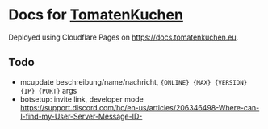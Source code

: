 # Docs for [TomatenKuchen](https://tomatenkuchen.eu)
Deployed using Cloudflare Pages on https://docs.tomatenkuchen.eu.

## Todo
- mcupdate beschreibung/name/nachricht, `{ONLINE} {MAX} {VERSION} {IP} {PORT}` args
- botsetup: invite link, developer mode https://support.discord.com/hc/en-us/articles/206346498-Where-can-I-find-my-User-Server-Message-ID-
